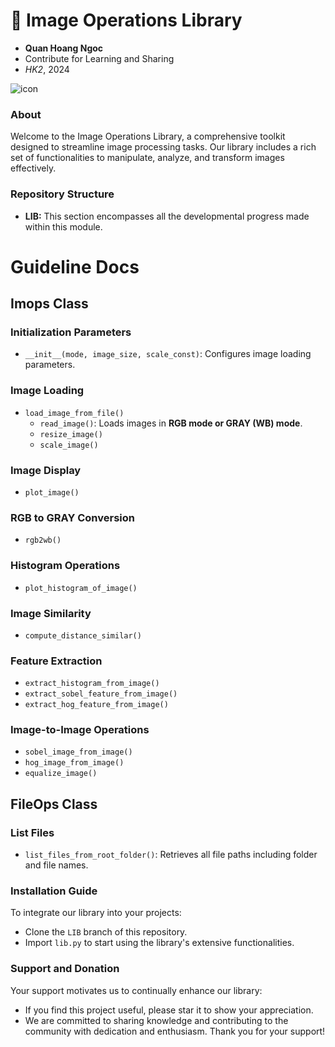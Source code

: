 # 🎨 Image Operations Library

- **Quan Hoang Ngoc**
- Contribute for Learning and Sharing 
- _HK2_, 2024

![icon](https://example.com/icon.png) <!-- Replace with your icon URL -->

### About 
Welcome to the Image Operations Library, a comprehensive toolkit designed to streamline image processing tasks. Our library includes a rich set of functionalities to manipulate, analyze, and transform images effectively.

### Repository Structure 
- **LIB:** This section encompasses all the developmental progress made within this module.

# Guideline Docs

## Imops Class
### Initialization Parameters
- `__init__(mode, image_size, scale_const)`: Configures image loading parameters.

### Image Loading
- `load_image_from_file()`
  - `read_image()`: Loads images in **RGB mode or GRAY (WB) mode**.
  - `resize_image()`
  - `scale_image()`

### Image Display
- `plot_image()`

### RGB to GRAY Conversion
- `rgb2wb()`

### Histogram Operations
- `plot_histogram_of_image()`

### Image Similarity
- `compute_distance_similar()`

### Feature Extraction
- `extract_histogram_from_image()`
- `extract_sobel_feature_from_image()`
- `extract_hog_feature_from_image()`

### Image-to-Image Operations
- `sobel_image_from_image()`
- `hog_image_from_image()`
- `equalize_image()`

## FileOps Class
### List Files
- `list_files_from_root_folder()`: Retrieves all file paths including folder and file names.

### Installation Guide 
To integrate our library into your projects:
- Clone the `LIB` branch of this repository.
- Import `lib.py` to start using the library's extensive functionalities.

### Support and Donation 
Your support motivates us to continually enhance our library:
- If you find this project useful, please star it to show your appreciation.
- We are committed to sharing knowledge and contributing to the community with dedication and enthusiasm. Thank you for your support!
